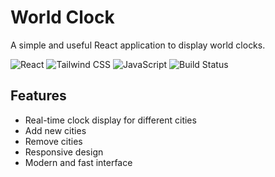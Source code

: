 # World Clock

A simple and useful React application to display world clocks.

![React](https://img.shields.io/badge/React-18.0.0-blue)
![Tailwind CSS](https://img.shields.io/badge/Tailwind_CSS-3.0-blue)
![JavaScript](https://img.shields.io/badge/JavaScript-ES6+-yellow)
![Build Status](https://img.shields.io/badge/build-passing-brightgreen)

## Features

- Real-time clock display for different cities
- Add new cities
- Remove cities
- Responsive design
- Modern and fast interface
